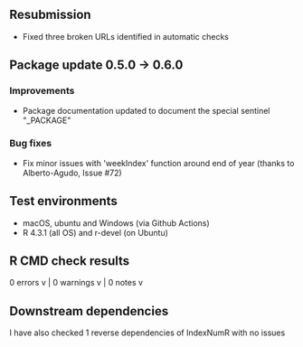 ## Resubmission

- Fixed three broken URLs identified in automatic checks


## Package update 0.5.0 -> 0.6.0

### Improvements
- Package documentation updated to document the special sentinel "_PACKAGE"

### Bug fixes
- Fix minor issues with 'weekIndex' function around end of year (thanks to Alberto-Agudo, Issue #72) 

## Test environments

* macOS, ubuntu and Windows (via Github Actions)
* R 4.3.1 (all OS) and r-devel (on Ubuntu) 

## R CMD check results
0 errors v | 0 warnings v | 0 notes v 

## Downstream dependencies

I have also checked 1 reverse dependencies of IndexNumR with no issues

